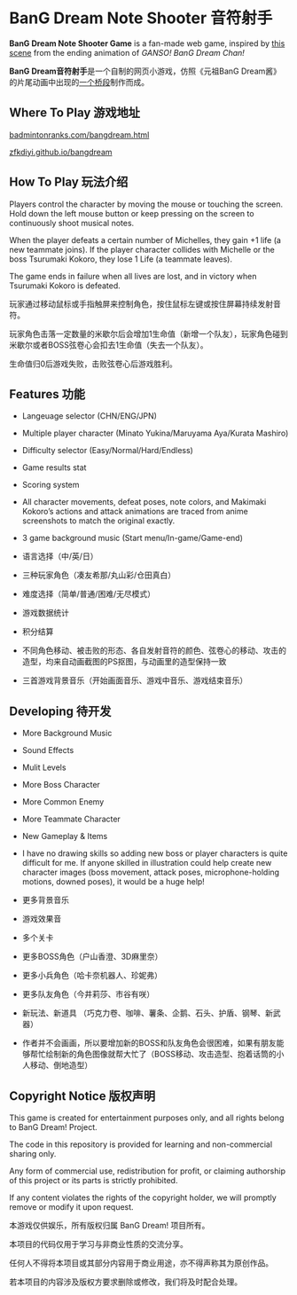 # BanG Dream Note Shooter 音符射手

**BanG Dream Note Shooter Game** is a fan-made web game, inspired by [this scene](https://github.com/zfkdiyi/bangdream/blob/main/img/anime.gif) from the ending animation of *GANSO! BanG Dream Chan!*

**BanG Dream音符射手**是一个自制的网页小游戏，仿照《元祖BanG Dream酱》的片尾动画中出现的[一个桥段](https://github.com/zfkdiyi/bangdream/blob/main/img/anime.gif)制作而成。

## Where To Play 游戏地址

[badmintonranks.com/bangdream.html](https://badmintonranks.com/bangdream.html)

[zfkdiyi.github.io/bangdream](https://zfkdiyi.github.io/bangdream)

## How To Play 玩法介绍

Players control the character by moving the mouse or touching the screen. Hold down the left mouse button or keep pressing on the screen to continuously shoot musical notes.

When the player defeats a certain number of Michelles, they gain +1 life (a new teammate joins). If the player character collides with Michelle or the boss Tsurumaki Kokoro, they lose 1 Life (a teammate leaves).

The game ends in failure when all lives are lost, and in victory when Tsurumaki Kokoro is defeated.

玩家通过移动鼠标或手指触屏来控制角色，按住鼠标左键或按住屏幕持续发射音符。

玩家角色击落一定数量的米歇尔后会增加1生命值（新增一个队友），玩家角色碰到米歇尔或者BOSS弦卷心会扣去1生命值（失去一个队友）。

生命值归0后游戏失败，击败弦卷心后游戏胜利。

## Features 功能

- Langeuage selector (CHN/ENG/JPN)
- Multiple player character (Minato Yukina/Maruyama Aya/Kurata Mashiro)
- Difficulty selector (Easy/Normal/Hard/Endless)
- Game results stat
- Scoring system
- All character movements, defeat poses, note colors, and Makimaki Kokoro’s actions and attack animations are traced from anime screenshots to match the original exactly.
- 3 game background music (Start menu/In-game/Game-end)

- 语言选择（中/英/日）
- 三种玩家角色（凑友希那/丸山彩/仓田真白）
- 难度选择（简单/普通/困难/无尽模式）
- 游戏数据统计 
- 积分结算
- 不同角色移动、被击败的形态、各自发射音符的颜色、弦卷心的移动、攻击的造型，均来自动画截图的PS抠图，与动画里的造型保持一致
- 三首游戏背景音乐（开始画面音乐、游戏中音乐、游戏结束音乐）

## Developing 待开发

-  More Background Music
-  Sound Effects
-  Mulit Levels
-  More Boss Character
-  More Common Enemy
-  More Teammate Character
-  New Gameplay & Items
-  I have no drawing skills so adding new boss or player characters is quite difficult for me.
If anyone skilled in illustration could help create new character images (boss movement, attack poses, microphone-holding motions, downed poses), it would be a huge help!

-  更多背景音乐
-  游戏效果音
-  多个关卡
-  更多BOSS角色（户山香澄、3D麻里奈）
-  更多小兵角色（哈卡奈机器人、珍妮弗）
-  更多队友角色（今井莉莎、市谷有咲）
-  新玩法、新道具 （巧克力卷、咖啡、薯条、企鹅、石头、护盾、钢琴、新武器）
-  作者并不会画画，所以要增加新的BOSS和队友角色会很困难，如果有朋友能够帮忙绘制新的角色图像就帮大忙了（BOSS移动、攻击造型、抱着话筒的小人移动、倒地造型）

## Copyright Notice 版权声明

This game is created for entertainment purposes only, and all rights belong to BanG Dream! Project.

The code in this repository is provided for learning and non-commercial sharing only.

Any form of commercial use, redistribution for profit, or claiming authorship of this project or its parts is strictly prohibited.

If any content violates the rights of the copyright holder, we will promptly remove or modify it upon request.


本游戏仅供娱乐，所有版权归属 BanG Dream! 项目所有。

本项目的代码仅用于学习与非商业性质的交流分享。

任何人不得将本项目或其部分内容用于商业用途，亦不得声称其为原创作品。

若本项目的内容涉及版权方要求删除或修改，我们将及时配合处理。


